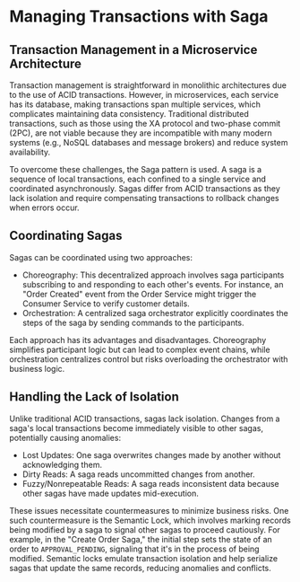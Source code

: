# Managing Transactions with Saga

## Transaction Management in a Microservice Architecture
Transaction management is straightforward in monolithic architectures due to the use of ACID transactions. However, in microservices, each service has its database, making transactions span multiple services, which complicates maintaining data consistency. Traditional distributed transactions, such as those using the XA protocol and two-phase commit (2PC), are not viable because they are incompatible with many modern systems (e.g., NoSQL databases and message brokers) and reduce system availability.

To overcome these challenges, the Saga pattern is used. A saga is a sequence of local transactions, each confined to a single service and coordinated asynchronously. Sagas differ from ACID transactions as they lack isolation and require compensating transactions to rollback changes when errors occur.

## Coordinating Sagas

Sagas can be coordinated using two approaches:

- Choreography: This decentralized approach involves saga participants subscribing to and responding to each other's events. For instance, an "Order Created" event from the Order Service might trigger the Consumer Service to verify customer details.
- Orchestration: A centralized saga orchestrator explicitly coordinates the steps of the saga by sending commands to the participants.

Each approach has its advantages and disadvantages. Choreography simplifies participant logic but can lead to complex event chains, while orchestration centralizes control but risks overloading the orchestrator with business logic.

## Handling the Lack of Isolation

Unlike traditional ACID transactions, sagas lack isolation. Changes from a saga's local transactions become immediately visible to other sagas, potentially causing anomalies:
- Lost Updates: One saga overwrites changes made by another without acknowledging them.
- Dirty Reads: A saga reads uncommitted changes from another.
- Fuzzy/Nonrepeatable Reads: A saga reads inconsistent data because other sagas have made updates mid-execution.

These issues necessitate countermeasures to minimize business risks. One such countermeasure is the Semantic Lock, which involves marking records being modified by a saga to signal other sagas to proceed cautiously. For example, in the "Create Order Saga," the initial step sets the state of an order to `APPROVAL_PENDING`, signaling that it's in the process of being modified. Semantic locks emulate transaction isolation and help serialize sagas that update the same records, reducing anomalies and conflicts.